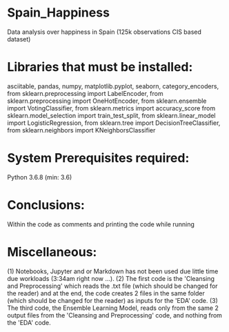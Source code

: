 # Spain_Happiness
Data analysis over happiness in Spain (125k observations CIS based dataset)

# Libraries that must be installed:
asciitable, pandas, numpy, matplotlib.pyplot, seaborn, category_encoders, from sklearn.preprocessing import LabelEncoder, 
from sklearn.preprocessing import OneHotEncoder, from sklearn.ensemble import VotingClassifier, 
from sklearn.metrics import accuracy_score from sklearn.model_selection import train_test_split, 
from sklearn.linear_model import LogisticRegression, from sklearn.tree import DecisionTreeClassifier, 
from sklearn.neighbors import KNeighborsClassifier

# System Prerequisites required: 
Python 3.6.8 (min: 3.6)

# Conclusions:
Within the code as comments and printing the code while running

# Miscellaneous:
(1) Notebooks, Jupyter and or Markdown has not been used due little time due workloads (3:34am right now ...).
(2) The first code is the 'Cleansing and Preprocessing' which reads the .txt file (which should be changed for the reader) and at the end, the code creates 2 files in the same folder (which should be changed for the reader) as inputs for the 'EDA' code.
(3) The third code, the Ensemble Learning Model, reads only from the same 2 output files from the 'Cleansing and Preprocessing' code, and nothing from the 'EDA' code.
